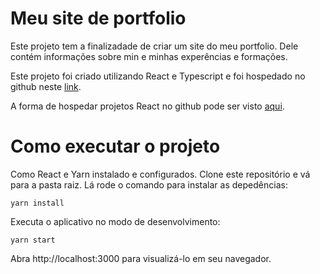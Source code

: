 # Meu site de portfolio

Este projeto tem a finalizadade de criar um site do meu portfolio. Dele contém informações sobre min e minhas experências e formações.

Este projeto foi criado utilizando React e Typescript e foi hospedado no github neste [link](https://tiagofunk.github.io/portfolio/).

A forma de hospedar projetos React no github pode ser visto [aqui](https://github.com/ph-bicalho/gh-pages-no-react).

# Como executar o projeto

Como React e Yarn instalado e configurados. Clone este repositório e vá para a pasta raiz. Lá rode o comando para instalar as depedências:

    yarn install

Executa o aplicativo no modo de desenvolvimento:

    yarn start
Abra http://localhost:3000 para visualizá-lo em seu navegador.
